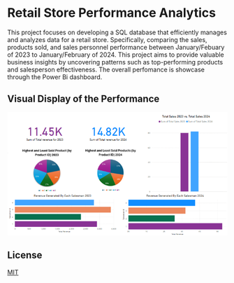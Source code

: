# Retail Store Performance Analytics

This project focuses on developing a SQL database that efficiently manages and analyzes data for a retail store. Specifically, comparing the sales, products sold, and sales personnel performance between January/Febuary of 2023 to January/February of 2024. This project aims to provide valuable business insights by uncovering patterns such as top-performing products and salesperson effectiveness. The overall perfomance is showcase through the Power Bi dashboard.

## Visual Display of the Performance

![alt-text](PowerBiImage.png)

## License

[MIT](https://choosealicense.com/licenses/mit/)


